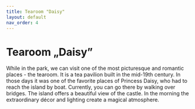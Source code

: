 ```yaml
---
title: Tearoom "Daisy"
layout: default
nav_order: 4
---
```


# Tearoom „Daisy”

While in the park, we can visit one of the most picturesque and romantic places - the  tearoom. It is a tea pavilion built in the mid-19th century. In those days it was one of the favorite places of Princess Daisy, who had to reach the island by boat. Currently, you can go there by walking over bridges. The island offers a beautiful view of the castle. In the morning the extraordinary décor and lighting create a magical atmosphere.

 



  

